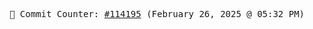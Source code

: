 <p align="center">
    <samp>
        📮 Commit Counter: <a href="https://github.com/Javascript-void0/Javascript-void0/commits/main">#114195</a> (February 26, 2025 @ 05:32 PM)
    </samp>
</p>